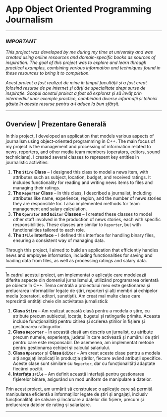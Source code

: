# App Object Oriented Programming Journalism

*******************************************************

### *IMPORTANT*
*This project was developed by me during my time at university and was created using online resources and domain-specific books as sources of inspiration. The goal of this project was to explore and learn through practical examples, combining various information and techniques found in these resources to bring it to completion.*

*Acest proiect a fost realizat de mine în timpul facultății și a fost creat folosind resurse de pe internet și cărți de specialitate drept surse de inspirație. Scopul acestui proiect a fost să explorez și să învăț prin intermediul unor exemple practice, combinând diverse informații și tehnici găsite în aceste resurse pentru a-l aduce la bun sfârșit.*

*******************************************************

## Overview | Prezentare Generală

In this project, I developed an application that models various aspects of journalism using object-oriented programming in C++. The main focus of my project is the management and processing of information related to news, reporters, and other media team members (operators, editors, sound technicians).
I created several classes to represent key entities in journalistic activities:

1. **The `Stire` Class** – I designed this class to model a news item, with attributes such as subject, location, budget, and received ratings. It includes functionality for reading and writing news items to files and managing their ratings.
2. **The `Reporter` Class** – In this class, I described a journalist, including attributes like name, experience, region, and the number of news stories they are responsible for. I also implemented methods for team management and salary calculation.
3. **The `Operator` and `Editor` Classes** – I created these classes to model other staff involved in the production of news stories, each with specific responsibilities. These classes are similar to `Reporter`, but with functionalities tailored to each role.
4. **The `IFile` Interface** – I defined this interface for handling binary files, ensuring a consistent way of managing data.

Through this project, I aimed to build an application that efficiently handles news and employee information, including functionalities for saving and loading data from files, as well as processing ratings and salary data.

*******************************************************

În cadrul acestui proiect, am implementat o aplicație care modelează diferite aspecte din domeniul jurnalismului, utilizând programarea orientată pe obiecte în C++. Tema centrală a proiectului meu este gestionarea și prelucrarea informațiilor legate de știri, reporteri și alți membri ai echipelor media (operatori, editori, sunetiști).
Am creat mai multe clase care reprezintă entități cheie din activitatea jurnalistică:

1. **Clasa `Stire`** – Am realizat această clasă pentru a modela o știre, cu atribute precum subiectul, locația, bugetul și ratingurile primite. Aceasta include funcționalități pentru citirea și scrierea știrilor în fișiere și gestionarea ratingurilor.
2. **Clasa `Reporter`** – În această clasă am descris un jurnalist, cu atribute precum numele, experiența, județul în care activează și numărul de știri pentru care este responsabil. De asemenea, am implementat metode pentru gestionarea echipei și calculul salariului.
3. **Clasa `Operator`** și **Clasa `Editor`** – Am creat aceste clase pentru a modela alți angajați implicați în producția știrilor, fiecare având atribuții specifice. Aceste clase sunt similare cu `Reporter`, dar cu funcționalități adaptate fiecărei poziții.
4. **Interfața `IFile`** – Am definit această interfață pentru gestionarea fișierelor binare, asigurând un mod uniform de manipulare a datelor.

Prin acest proiect, am urmărit să construiesc o aplicație care să permită manipularea eficientă a informațiilor legate de știri și angajați, inclusiv funcționalități de salvare și încărcare a datelor din fișiere, precum și prelucrarea datelor de rating și salarizare.

---
